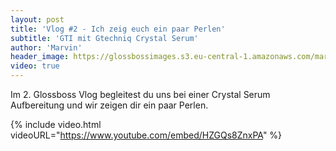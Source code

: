```yaml
---
layout: post
title: 'Vlog #2 - Ich zeig euch ein paar Perlen'
subtitle: 'GTI mit Gtechniq Crystal Serum'
author: 'Marvin'
header_image: https://glossbossimages.s3.eu-central-1.amazonaws.com/marvin/sonstige/vlog-2.jpg
video: true
---
```

Im 2. Glossboss Vlog begleitest du uns bei einer Crystal Serum Aufbereitung und wir zeigen dir ein paar Perlen.

{% include video.html videoURL="https://www.youtube.com/embed/HZGQs8ZnxPA" %}